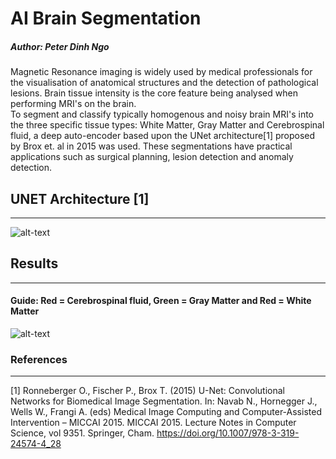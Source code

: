# AI Brain Segmentation
##### Author: Peter Dinh Ngo
Magnetic Resonance imaging is widely used by medical professionals for the visualisation of anatomical structures and the detection of pathological lesions. Brain tissue intensity is the core feature being analysed when performing MRI's on the brain.  
To segment and classify typically homogenous and noisy brain MRI's into the three specific tissue types: White Matter, Gray Matter and Cerebrospinal fluid, a deep auto-encoder based upon the UNet architecture[1] proposed by Brox et. al in 2015 was used.
These segmentations have practical applications such as surgical planning, lesion detection and anomaly detection. 

  
## UNET Architecture [1]

---

![alt-text](https://lmb.informatik.uni-freiburg.de/people/ronneber/u-net/u-net-architecture.png)
  
## Results

---

#### Guide: Red = Cerebrospinal fluid, Green = Gray Matter and Red = White Matter
![alt-text](https://storage.googleapis.com/dl-visuals-peter-ngo/Final%20Results.png)
  
  
### References

---

[1]   Ronneberger O., Fischer P., Brox T. (2015) U-Net: Convolutional Networks for Biomedical Image Segmentation. In: Navab N., Hornegger J., Wells W., Frangi A. (eds) Medical Image Computing and Computer-Assisted Intervention – MICCAI 2015. MICCAI 2015. Lecture Notes in Computer Science, vol 9351. Springer, Cham. https://doi.org/10.1007/978-3-319-24574-4_28  
